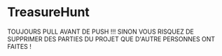 # TreasureHunt

TOUJOURS PULL AVANT DE PUSH !!! SINON VOUS RISQUEZ DE SUPPRIMER DES PARTIES DU PROJET QUE D'AUTRE PERSONNES ONT FAITES !
